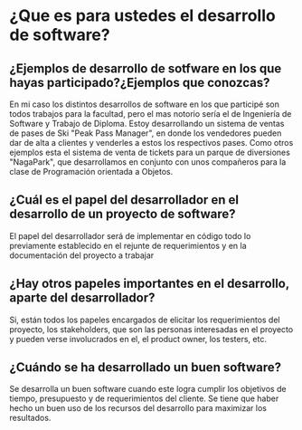 # ¿Que es para ustedes el desarrollo de software?

## ¿Ejemplos de desarrollo de sotfware en los que hayas participado?¿Ejemplos que conozcas?
En mi caso los distintos desarrollos de software en los que participé son todos trabajos para la facultad, pero el mas notorio sería el de Ingeniería de Software y Trabajo de Diploma. Estoy desarrollando un sistema de ventas de pases de Ski "Peak Pass Manager", en donde los vendedores pueden dar de alta a clientes y venderles a estos los respectivos pases. Como otros ejemplos esta el sistema de venta de tickets para un parque de diversiones "NagaPark", que desarrollamos en conjunto con unos compañeros para la clase de Programación orientada a Objetos.

## ¿Cuál es el papel del desarrollador en el desarrollo de un proyecto de software?
El papel del desarrollador será de implementar en código todo lo previamente establecido en el rejunte de requerimientos y en la documentación del proyecto a trabajar

## ¿Hay otros papeles importantes en el desarrollo, aparte del desarrollador?
Si, están todos los papeles encargados de elicitar los requerimientos del proyecto, los stakeholders, que son las personas interesadas en el proyecto y pueden verse involucrados en el, el product owner, los testers, etc.

## ¿Cuándo se ha desarrollado un buen software?
Se desarrolla un buen software cuando este logra cumplir los objetivos de tiempo, presupuesto y de requerimientos del cliente. Se tiene que haber hecho un buen uso de los recursos del desarrollo para maximizar los resultados.